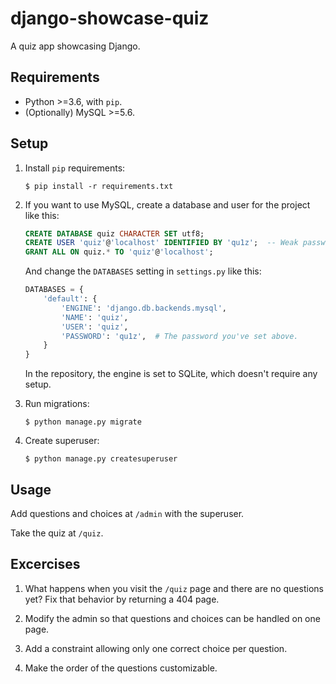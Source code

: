 # django-showcase-quiz

A quiz app showcasing Django.

## Requirements

* Python >=3.6, with `pip`.
* (Optionally) MySQL >=5.6. 

## Setup

1. Install `pip` requirements:
   ```
   $ pip install -r requirements.txt
   ```

2. If you want to use MySQL, create a database and user for the project like this:
   ```sql
   CREATE DATABASE quiz CHARACTER SET utf8;
   CREATE USER 'quiz'@'localhost' IDENTIFIED BY 'qu1z';  -- Weak password, suitable only for testing!
   GRANT ALL ON quiz.* TO 'quiz'@'localhost';
   ```
    And change the `DATABASES` setting in `settings.py` like this:
   ```python
   DATABASES = {
       'default': {
           'ENGINE': 'django.db.backends.mysql',
           'NAME': 'quiz',
           'USER': 'quiz',
           'PASSWORD': 'qu1z',  # The password you've set above.
       }
   }
   ```
   In the repository, the engine is set to SQLite, which doesn't require any setup.

3. Run migrations:
   ```
   $ python manage.py migrate
   ```
4. Create superuser:
   ```
   $ python manage.py createsuperuser
   ```
## Usage

Add questions and choices at `/admin` with the superuser.

Take the quiz at `/quiz`.

## Excercises

1. What happens when you visit the `/quiz` page and there are no questions yet? Fix that behavior by returning a 404 
   page.
    
2. Modify the admin so that questions and choices can be handled on one page.

3. Add a constraint allowing only one correct choice per question.

4. Make the order of the questions customizable.
